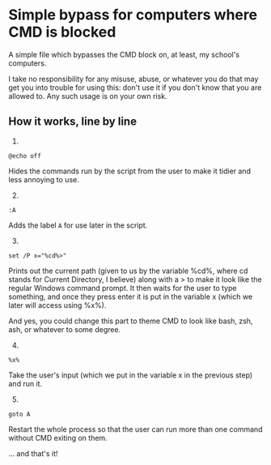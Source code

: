 # Simple bypass for computers where CMD is blocked
A simple file which bypasses the CMD block on, at least, my school's 
computers. 

I take no responsibility for any misuse, abuse, or whatever you do that 
may get you into trouble for using this: don't use it if you don't know 
that you are allowed to. Any such usage is on your own risk.

## How it works, line by line
1.
```
@echo off
```

Hides the commands run by the script from the user to make it tidier and less annoying to use.

2.
```
:A
```

Adds the label ```A``` for use later in the script.

3.
```
set /P x="%cd%>"
```

Prints out the current path (given to us by the variable %cd%, where cd stands for Current Directory, I believe) along with a > to make it look like the regular Windows command prompt. It then waits for the user to type something, and once they press enter it is put in the variable x (which we later will access using %x%).

And yes, you could change this part to theme CMD to look like bash, zsh, ash, or whatever to some degree.

4.
```
%x%
```

Take the user's input (which we put in the variable x in the previous step) and run it.

5.
```
goto A
```

Restart the whole process so that the user can run more than one command without CMD exiting on them.

... and that's it!